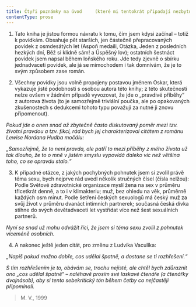 ```yaml
---
title: Čtyři poznámky na úvod     (které mi tentokrát připadají nezbytné)
contentType: prose
---
```


1) Tato kniha je jistou formou návratu k tomu, čím jsem kdysi začínal – totiž k povídkám. Obsahuje pět starších, jen částečně přepracovaných povídek z osmdesátých let (Aspoň medaili, Otázka, Jeden z posledních hezkých dní, Běž si klidně sám! a Úspěšný lov); ostatních šestnáct povídek jsem napsal během loňského roku. Jde tedy zjevně o sbírku jednadvaceti povídek, ale já se mimochodem i tak domnívám, že je to svým způsobem zase román.

  

2) Všechny povídky jsou volně propojeny postavou jménem Oskar, která vykazuje jisté podobnosti s osobou autora této knihy; z této skutečnosti nelze ovšem v žádném případě vyvozovat, že jde o „pravdivé příběhy“ z autorova života (to je samozřejmě triviální poučka, ale po opakovaných zkušenostech s dedukcemi tohoto typu považuji za nutné ji znovu připomenout).

_Pokud jde o onen snad až zbytečně často diskutovaný poměr mezi tzv. životní pravdou a tzv. fikcí, rád bych jej charakterizoval citátem z románu Lewise Nordana Hudba močálu:_

_„Samozřejmě, že to není pravda, ale patří to mezi příběhy z mého života už tak dlouho, že to o mně v jistém smyslu vypovídá daleko víc než většina toho, co se opravdu stalo.“_

  

3) K případné otázce, z jakých pochybných pohnutek jsem si zvolil právě téma sexu, bych nejprve rád uvedl několik stručných čísel (čísla nelžou): Podle Světové zdravotnické organizace myslí žena na sex v průměru třicetkrát denně, a to i v klimakteriu; muž, bez ohledu na věk, průměrně každých osm minut. Podle šetření českých sexuologů má český muž za svůj život v průměru dvanáct intimních partnerek; současná česká dívka stihne do svých devětadvaceti let vystřídat více než šest sexuálních partnerů.

_Nyní se snad už mohu odvážit říci, že jsem si téma sexu zvolil z pohnutek víceméně osobních._

  

4) A nakonec ještě jeden citát, pro změnu z Ludvíka Vaculíka:

_„Napiš pokud možno dobře, cos udělal špatně, a dostane se ti rozhřešení.“_

_S tím rozhřešením je to, obávám se, trochu nejisté, ale chtěl bych zdůraznit ono „cos udělal špatně“ – naléhavě prosím své laskavé čtenáře (a čtenářky dvojnásob), aby si tento sebekritický tón během četby co nejčastěji připomínali._

> M. V., 1999
